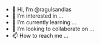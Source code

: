 - 👋 Hi, I’m @ragulsandlas
- 👀 I’m interested in ...
- 🌱 I’m currently learning ...
- 💞️ I’m looking to collaborate on ...
- 📫 How to reach me ...

<!---
ragulsandlas/ragulsandlas is a ✨ special ✨ repository because its `README.md` (this file) appears on your GitHub profile.
You can click the Preview link to take a look at your changes.
--->
